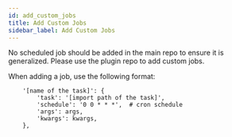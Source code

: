 ```yaml
---
id: add_custom_jobs
title: Add Custom Jobs
sidebar_label: Add Custom Jobs
---
```


No scheduled job should be added in the main repo to ensure it is generalized.
Please use the plugin repo to add custom jobs.

When adding a job, use the following format:

```
    '[name of the task]': {
        'task': '[import path of the task]',
        'schedule': '0 0 * * *',  # cron schedule
        'args': args,
        'kwargs': kwargs,
    },
```
